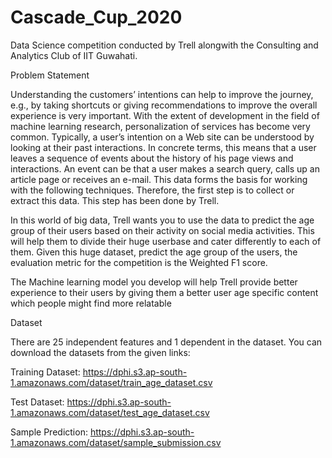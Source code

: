 # Cascade_Cup_2020

Data Science competition conducted by Trell alongwith the Consulting and Analytics Club of IIT Guwahati.

Problem Statement

Understanding the customers’ intentions can help to improve the journey, e.g., by taking shortcuts or giving recommendations to improve the overall experience is very important. With the extent of development in the field of machine learning research, personalization of services has become very common. Typically, a user’s intention on a Web site can be understood by looking at their past interactions. In concrete terms, this means that a user leaves a sequence of events about the history of his page views and interactions. An event can be that a user makes a search query, calls up an article page or receives an e-mail. This data forms the basis for working with the following techniques. Therefore, the first step is to collect or extract this data. This step has been done by Trell.

In this world of big data, Trell wants you to use the data to predict the age group of their users based on their activity on social media activities. This will help them to divide their huge userbase and cater differently to each of them. Given this huge dataset, predict the age group of the users, the evaluation metric for the competition is the Weighted F1 score.

The Machine learning model you develop will help Trell provide better experience to their users by giving them a better user age specific content which people might find more relatable

Dataset

There are 25 independent features and 1 dependent in the dataset. You can download the datasets from the given links:

Training Dataset: https://dphi.s3.ap-south-1.amazonaws.com/dataset/train_age_dataset.csv

Test Dataset: https://dphi.s3.ap-south-1.amazonaws.com/dataset/test_age_dataset.csv

Sample Prediction: https://dphi.s3.ap-south-1.amazonaws.com/dataset/sample_submission.csv
